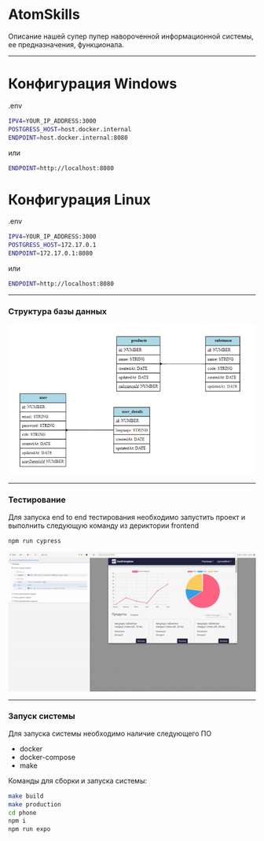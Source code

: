 # AtomSkills
Описание нашей супер пупер навороченной информационной системы, ее предназначения, функционала.
________________
# Конфигурация Windows
.env
```bash
IPV4=YOUR_IP_ADDRESS:3000
POSTGRESS_HOST=host.docker.internal
ENDPOINT=host.docker.internal:8080
```
или
```bash 
ENDPOINT=http://localhost:8080
```

# Конфигурация Linux
.env
```bash
IPV4=YOUR_IP_ADDRESS:3000
POSTGRESS_HOST=172.17.0.1
ENDPOINT=172.17.0.1:8080
```
или
```bash 
ENDPOINT=http://localhost:8080
```
________________


### Структура базы данных

![](./readme/db.PNG)
________________
### Тестирование

Для запуска end to end тестирования необходимо запустить проект и выполнить следующую команду из дериктории frontend

 ```bash
 npm run cypress
 ```

![](./readme/cypress.gif)
________________
### Запуск системы

Для запуска системы необходимо наличие следующего ПО
- docker
- docker-compose
- make

Команды для сборки и запуска системы:
```bash
make build
make production
cd phone
npm i
npm run expo
```


